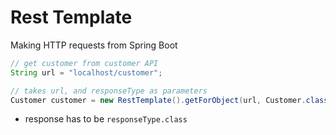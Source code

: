 # Rest Template
Making HTTP requests from Spring Boot

```java
// get customer from customer API
String url = "localhost/customer";

// takes url, and responseType as parameters
Customer customer = new RestTemplate().getForObject(url, Customer.class);
```
- response has to be `responseType.class`
